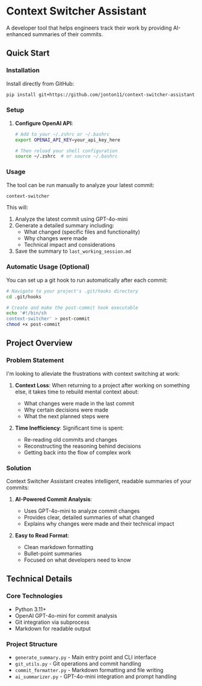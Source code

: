 # Context Switcher Assistant

A developer tool that helps engineers track their work by providing AI-enhanced summaries of their commits.

## Quick Start

### Installation

Install directly from GitHub:
```bash
pip install git+https://github.com/jonton11/context-switcher-assistant.git
```

### Setup

1. **Configure OpenAI API**:
   ```bash
   # Add to your ~/.zshrc or ~/.bashrc
   export OPENAI_API_KEY=your_api_key_here

   # Then reload your shell configuration
   source ~/.zshrc  # or source ~/.bashrc
   ```

### Usage

The tool can be run manually to analyze your latest commit:
```bash
context-switcher
```

This will:
1. Analyze the latest commit using GPT-4o-mini
2. Generate a detailed summary including:
   - What changed (specific files and functionality)
   - Why changes were made
   - Technical impact and considerations
3. Save the summary to `last_working_session.md`

### Automatic Usage (Optional)

You can set up a git hook to run automatically after each commit:
```bash
# Navigate to your project's .git/hooks directory
cd .git/hooks

# Create and make the post-commit hook executable
echo '#!/bin/sh
context-switcher' > post-commit
chmod +x post-commit
```

## Project Overview

### Problem Statement

I'm looking to alleviate the frustrations with context switching at work:

1. **Context Loss**: When returning to a project after working on something else, it takes time to rebuild mental context about:
   - What changes were made in the last commit
   - Why certain decisions were made
   - What the next planned steps were

2. **Time Inefficiency**: Significant time is spent:
   - Re-reading old commits and changes
   - Reconstructing the reasoning behind decisions
   - Getting back into the flow of complex work

### Solution

Context Switcher Assistant creates intelligent, readable summaries of your commits:

1. **AI-Powered Commit Analysis**:
   - Uses GPT-4o-mini to analyze commit changes
   - Provides clear, detailed summaries of what changed
   - Explains why changes were made and their technical impact

2. **Easy to Read Format**:
   - Clean markdown formatting
   - Bullet-point summaries
   - Focused on what developers need to know

## Technical Details

### Core Technologies
- Python 3.11+
- OpenAI GPT-4o-mini for commit analysis
- Git integration via subprocess
- Markdown for readable output

### Project Structure
- `generate_summary.py` - Main entry point and CLI interface
- `git_utils.py` - Git operations and commit handling
- `commit_formatter.py` - Markdown formatting and file writing
- `ai_summarizer.py` - GPT-4o-mini integration and prompt handling
